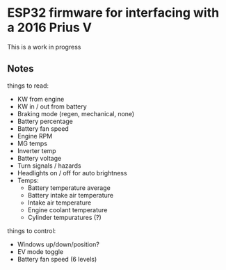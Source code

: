 # ESP32 firmware for interfacing with a 2016 Prius V
This is a work in progress

## Notes

things to read:
- KW from engine
- KW in / out from battery
- Braking mode (regen, mechanical, none)
- Battery percentage
- Battery fan speed
- Engine RPM
- MG temps
- Inverter temp
- Battery voltage
- Turn signals / hazards
- Headlights on / off for auto brightness
- Temps:
  - Battery temperature average
  - Battery intake air temperature
  - Intake air temperature
  - Engine coolant temperature
  - Cylinder tempuratures (?)

things to control:
- Windows up/down/position?
- EV mode toggle
- Battery fan speed (6 levels)
